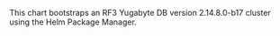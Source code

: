 This chart bootstraps an RF3 Yugabyte DB version 2.14.8.0-b17 cluster using the Helm Package Manager.

